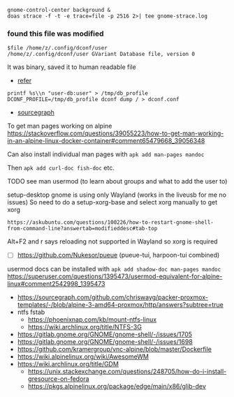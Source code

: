 ```shell
gnome-control-center background &
doas strace -f -t -e trace=file -p 2516 2>| tee gnome-strace.log
```

### found this file was modified

```shell
$file /home/z/.config/dconf/user
/home/z/.config/dconf/user GVariant Database file, version 0
```

It was binary, saved it to human readable file
- [refer](https://unix.stackexchange.com/questions/199836/how-can-i-view-the-content-of-a-backup-of-the-dconf-database-file)
```shell
printf %s\\n "user-db:user" > /tmp/db_profile
DCONF_PROFILE=/tmp/db_profile dconf dump / > dconf.conf
```
- [sourcegraph](https://sourcegraph.com/search?q=context%3Aglobal+color-scheme%3D%27prefer-dark%27&patternType=standard&sm=1&groupBy=repo)

To get man pages working on alpine
https://stackoverflow.com/questions/39055223/how-to-get-man-working-in-an-alpine-linux-docker-container#comment65479668_39056348

Can also install individual man pages with `apk add man-pages mandoc`

Then `apk add curl-doc fish-doc` etc.

TODO see man usermod (to learn about groups and what to add the user to)

setup-desktop gnome is using only Wayland (works in the liveusb for me no issues)
So need to do a setup-xorg-base and select xorg manually to get xorg

`https://askubuntu.com/questions/100226/how-to-restart-gnome-shell-from-command-line?answertab=modifieddesc#tab-top`

Alt+F2 and r says reloading not supported in Wayland so xorg is required

- [ ] https://github.com/Nukesor/pueue (pueue-tui, harpoon-tui combined)

usermod docs can be installed with `apk add shadow-doc man-pages mandoc`
https://superuser.com/questions/1395473/usermod-equivalent-for-alpine-linux#comment2542998_1395473

- https://sourcegraph.com/github.com/chriswayg/packer-proxmox-templates/-/blob/alpine-3-amd64-proxmox/http/answers?subtree=true
- ntfs fstab
	- https://phoenixnap.com/kb/mount-ntfs-linux
	- https://wiki.archlinux.org/title/NTFS-3G
- https://gitlab.gnome.org/GNOME/gnome-shell/-/issues/1705
- https://gitlab.gnome.org/GNOME/gnome-shell/-/issues/1698
- https://github.com/kramergroup/vnc-alpine/blob/master/Dockerfile
- https://wiki.alpinelinux.org/wiki/AwesomeWM
- https://wiki.archlinux.org/title/GDM
	- https://unix.stackexchange.com/questions/248705/how-do-i-install-gresource-on-fedora
	- https://pkgs.alpinelinux.org/package/edge/main/x86/glib-dev
